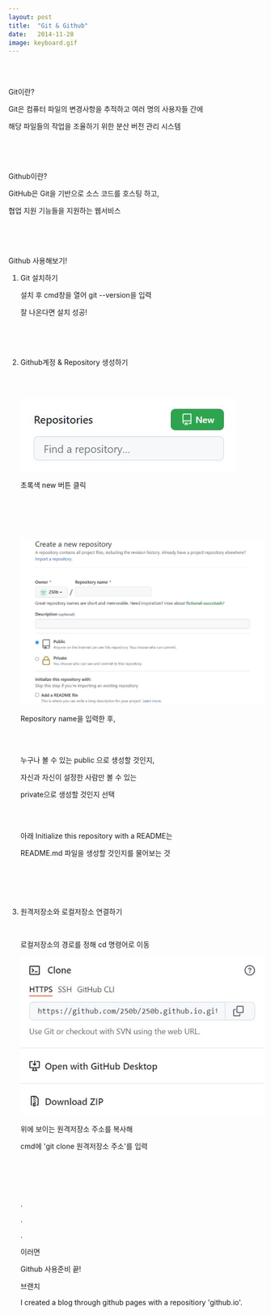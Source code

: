 ```yaml
---
layout: post
title:  "Git & Github"
date:   2014-11-28
image: keyboard.gif
---
```

<br><br>
<p class="intro">Git이란?<p>
<p class="gittext">Git은 컴퓨터 파일의 변경사항을 추적하고 여러 명의 사용자들 간에</p>
<p class="gittext">해당 파일들의 작업을 조율하기 위한 분산 버전 관리 시스템</p>
<br><br><br>
<p class="intro">Github이란?<p>
<p class="gittext">GitHub은 Git을 기반으로 소스 코드를 호스팅 하고,</p>
<p class="gittext">협업 지원 기능들을 지원하는 웹서비스</p>
<br><br><br>
<p class="intro">Github 사용해보기!<p>
    <ol id="listtitle">
        <li class="list"><p class="listtitle">Git 설치하기</p>
            <p> </p>
            <p>설치 후 cmd창을 열어 git --version을 입력</p>
            <p>잘 나온다면 설치 성공!</p>
            <br><br><br>
        </li>
        <li class="list"><p class="listtitle">Github계정 & Repository 생성하기</p>
            <p> </p>
            <br><br>
            <p><img src="/assets/img/repository.JPG" alt=""><p>
            <p>초록색 new 버튼 클릭</p>
            <br><br><br><br>
            <p><img src="/assets/img/create.JPG" alt=""></p>
            <p>Repository name을 입력한 후,</p>
            <br><br>
            <div id="public">
                <p>누구나 볼 수 있는 public 으로 생성할 것인지,</p>
                <p>자신과 자신이 설정한 사람만 볼 수 있는</p>
                <p>private으로 생성할 것인지 선택</p>
            <div>
            <br><br>
            <p>아래 Initialize this repository with a README는</p>
            <p>README.md 파일을 생성할 것인지를 물어보는 것</p>
            <br><br><br><br>
        <li class="list"><p class="listtitle">원격저장소와 로컬저장소 연결하기</p>
            <p> </p>
            <br>
            <p>로컬저장소의 경로를 정해 cd 명령어로 이동</p>
            <p><img src="/assets/img/clone.JPG" alt=""></p>
            <p>위에 보이는 원격저장소 주소를 복사해</p>
            <p>cmd에 'git clone 원격저장소 주소'를 입력</p>
<br><br><br><br>

<div class="gittext">   
    <p>.</p>
    <p>.</p>
    <p>.</p>
    <p>이러면</p>
</div>
<p> </p>
<p class="intro"><span class="dropcap"></span>Github 사용준비 끝!<p>
<p class="intro"><span class="dropcap"></span>브랜치<p>
<p class="firstpost">I created a blog through github pages with a repositiory 'github.io'.<p>
